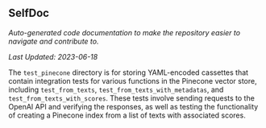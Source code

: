 <!--- START SELFDOC --->
## SelfDoc
_Auto-generated code documentation to make the repository easier to navigate and contribute to._

_Last Updated: 2023-06-18_

The `test_pinecone` directory is for storing YAML-encoded cassettes that contain integration tests for various functions in the Pinecone vector store, including `test_from_texts`, `test_from_texts_with_metadatas`, and `test_from_texts_with_scores`. These tests involve sending requests to the OpenAI API and verifying the responses, as well as testing the functionality of creating a Pinecone index from a list of texts with associated scores.

<!--- END SELFDOC --->